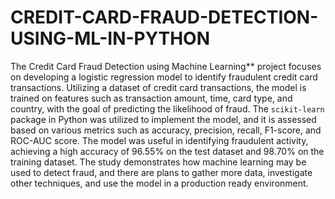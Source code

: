 # CREDIT-CARD-FRAUD-DETECTION-USING-ML-IN-PYTHON

The Credit Card Fraud Detection using Machine Learning** project focuses on developing a logistic regression model to identify fraudulent credit card transactions. Utilizing a dataset of credit card transactions, the model is trained on features such as transaction amount, time, card type, and country, with the goal of predicting the likelihood of fraud.  The `scikit-learn` package in Python was utilized to implement the model, and it is assessed based on various metrics such as accuracy, precision, recall, F1-score, and ROC-AUC score. The model was useful in identifying fraudulent activity, achieving a high accuracy of 96.55% on the test dataset and 98.70% on the training dataset. The study demonstrates how machine learning may be used to detect fraud, and there are plans to gather more data, investigate other techniques, and use the model in a production ready environment.
